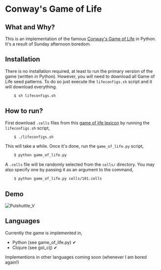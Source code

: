 Conway's Game of Life
=====================

What and Why?
-------------

This is an implementation of the famous
[Conway's Game of Life](http://en.wikipedia.org/wiki/Conway's_Game_of_Life)
in Python. It's a result of Sunday afternoon boredom.


Installation
------------

There is no installation required, at least to run the primary version
of the game (written in Python). However, you will need to download
all Game of Life seed patterns. To do so just execute the
``lifeconfigs.sh`` script and it will download everything.

```bash
    $ sh lifeconfigs.sh
```

How to run?
-----------

First download ``.cells`` files from this
[game of life lexicon](http://www.bitstorm.org/gameoflife/lexicon/) by
running the ``lifeconfigs.sh`` script,

```bash
    $ ./lifeconfigs.sh
```

This will take a while. Once it's done, run the ``game_of_life.py`` script,

```bash
    $ python game_of_life.py
```

A ``.cells`` file will be randomly selected from the ``cells/``
directory. You may also specify one by passing it as an argument to
the command,

```bash
    $ python game_of_life.py cells/101.cells
```

Demo
----

![Pulshuttle_V](../master/pulshuttle_V.gif?raw=true)


Languages
---------

Currently the game is implemented in,

* Python  (see game_of_life.py)  ✔
* Clojure (see gol_clj)          ✔

Implementions in other languages coming soon (whenever I am bored
again!)

